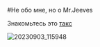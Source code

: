#Не обо мне, но о Mr.Jeeves

Знакомьтесь это [такс](https://dogipedia.ru/zhestkosherstnaya-taksa/)


![20230903_115948](https://github.com/SovaAlena/AboutMe/assets/103131382/4cc56c81-38e5-457b-afd6-261253cfa820)
